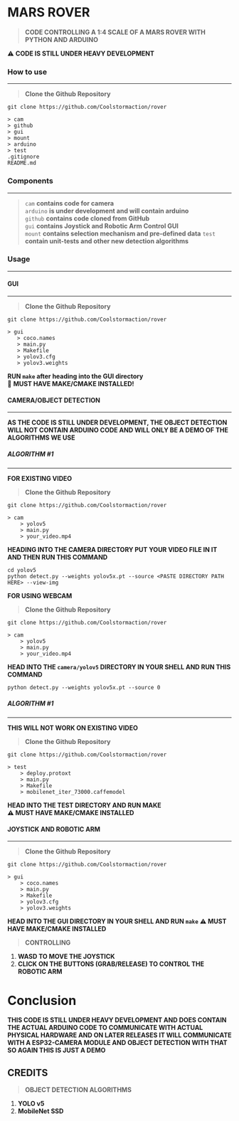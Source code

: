 <h1>MARS ROVER</h1>

> **CODE CONTROLLING A 1:4 SCALE OF A MARS ROVER WITH PYTHON AND ARDUINO**

⚠ **CODE IS STILL UNDER HEAVY DEVELOPMENT**

<h3>How to use</h3><hr>

> **Clone the Github Repository**
```
git clone https://github.com/Coolstormaction/rover
```

```
> cam
> github
> gui
> mount
> arduino
> test
.gitignore 
README.md
```

<h3>Components</h3><hr>

> `cam` **contains code for camera**<br/>
> `arduino` **is under development and will contain arduino** <br/>
> `github` **contains code cloned from GitHub** <br/>
> `gui` **contains Joystick and Robotic Arm Control GUI** <br/>
> `mount` **contains selection mechanism and pre-defined data**
> `test` **contain unit-tests and other new detection algorithms**


<h3>Usage</h3><hr/>
<h4>GUI</h4><hr/>

> **Clone the Github Repository**
```
git clone https://github.com/Coolstormaction/rover
```


```
> gui
   > coco.names
   > main.py
   > Makefile
   > yolov3.cfg
   > yolov3.weights
```

**RUN `make` after heading into the GUI directory** <br/>
🔴 **MUST HAVE MAKE/CMAKE INSTALLED!**

<h4>CAMERA/OBJECT DETECTION</h4><hr/>

**AS THE CODE IS STILL UNDER DEVELOPMENT, THE OBJECT DETECTION WILL NOT CONTAIN ARDUINO CODE AND WILL ONLY BE A DEMO OF THE ALGORITHMS WE USE** 

<h5>ALGORITHM #1</h5><hr/>

**FOR EXISTING VIDEO**

> **Clone the Github Repository**
```
git clone https://github.com/Coolstormaction/rover
```

```
> cam 
    > yolov5
    > main.py
    > your_video.mp4
```

**HEADING INTO THE CAMERA DIRECTORY PUT YOUR VIDEO FILE IN IT AND THEN RUN THIS COMMAND**

```
cd yolov5
python detect.py --weights yolov5x.pt --source <PASTE DIRECTORY PATH HERE> --view-img
```

**FOR USING WEBCAM**<br/>

> **Clone the Github Repository**
```
git clone https://github.com/Coolstormaction/rover
```

```
> cam 
    > yolov5
    > main.py
    > your_video.mp4
```

**HEAD INTO THE `camera/yolov5` DIRECTORY IN YOUR SHELL AND RUN THIS COMMAND**

```
python detect.py --weights yolov5x.pt --source 0
```

<h5>ALGORITHM #1</h5><hr/>

**THIS WILL NOT WORK ON EXISTING VIDEO**

> **Clone the Github Repository**
```
git clone https://github.com/Coolstormaction/rover
```

```
> test 
    > deploy.protoxt
    > main.py
    > Makefile 
    > mobilenet_iter_73000.caffemodel
```

**HEAD INTO THE TEST DIRECTORY AND RUN MAKE**<br/>
**⚠ MUST HAVE MAKE/CMAKE INSTALLED**

<h4>JOYSTICK AND ROBOTIC ARM</h4><hr/>

> **Clone the Github Repository**
```
git clone https://github.com/Coolstormaction/rover
```

```
> gui
    > coco.names
    > main.py
    > Makefile
    > yolov3.cfg
    > yolov3.weights
```

**HEAD INTO THE GUI DIRECTORY IN YOUR SHELL AND RUN `make`**
**⚠ MUST HAVE MAKE/CMAKE INSTALLED**

> **CONTROLLING** <br/>

1. **WASD TO MOVE THE JOYSTICK** <br/>
2. **CLICK ON THE BUTTONS (GRAB/RELEASE) TO CONTROL THE ROBOTIC ARM**

<h1>Conclusion</h1>

**THIS CODE IS STILL UNDER HEAVY DEVELOPMENT AND DOES CONTAIN THE ACTUAL ARDUINO CODE TO COMMUNICATE WITH ACTUAL PHYSICAL HARDWARE AND ON LATER RELEASES IT WILL COMMUNICATE WITH A ESP32-CAMERA MODULE AND OBJECT DETECTION WITH THAT SO AGAIN THIS IS JUST A DEMO**

<h2>CREDITS</h2>

> **OBJECT DETECTION ALGORITHMS** <br>
1. **YOLO v5** <br/>
2. **MobileNet SSD** <br/>